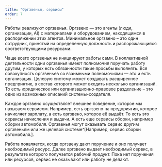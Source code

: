 ```yaml
---
title: "Оргзвенья, сервисы"
order: 7
---
```




Работы реализуют оргзвенья. Оргзвено — это агенты (люди, организации, AI) с материалами и оборудованием, находящимся в распоряжении этих агентов. Минимальное оргзвено – это один сотрудник, принятый на определенную должность и распоряжающийся соответствующими ресурсами.

Чаще всего оргзвенья не инициируют работы сами. В коллективной деятельности одни оргзвенья имеют полномочия поручать работу другим, у которых есть обязанности такие просьбы выполнять. Вся совокупность оргзвеньев со взаимными полномочиями — это и есть организация. Целевую систему может создавать расширенное предприятие, в состав которого может входить несколько организаций. То есть юридическое или организационно-правовое разделение – это одно из возможных описаний системы-создателя.

Каждое оргзвено осуществляет внешнее поведение, которое мы называем сервисом. Например, есть оргзвено на предприятии, которое начисляет зарплату, а есть оргзвено, которое её выдаёт. То есть это сервисы начисления и выдачи. А есть еще сервисы сборки, например сборки автомобиля. Оргзвенья могут оказывать сервис другим оргзвеньям или же целевой системе^[Например, сервис сборки автомобиля.].

Работа появляется, когда оргзвену дают поручение и оно получает необходимый ресурс. Далее оргзвено выдает необходимый сервис, в результате которого получается рабочий продукт. Пока нет поручения или ресурсов, сервис не оказывают или работу не делают.

